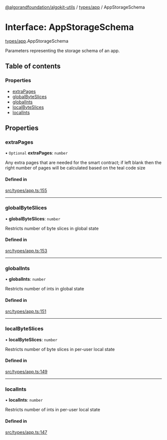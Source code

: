 [@algorandfoundation/algokit-utils](../README.md) / [types/app](../modules/types_app.md) / AppStorageSchema

# Interface: AppStorageSchema

[types/app](../modules/types_app.md).AppStorageSchema

Parameters representing the storage schema of an app.

## Table of contents

### Properties

- [extraPages](types_app.AppStorageSchema.md#extrapages)
- [globalByteSlices](types_app.AppStorageSchema.md#globalbyteslices)
- [globalInts](types_app.AppStorageSchema.md#globalints)
- [localByteSlices](types_app.AppStorageSchema.md#localbyteslices)
- [localInts](types_app.AppStorageSchema.md#localints)

## Properties

### extraPages

• `Optional` **extraPages**: `number`

Any extra pages that are needed for the smart contract; if left blank then the right number of pages will be calculated based on the teal code size

#### Defined in

[src/types/app.ts:155](https://github.com/algorandfoundation/algokit-utils-ts/blob/main/src/types/app.ts#L155)

___

### globalByteSlices

• **globalByteSlices**: `number`

Restricts number of byte slices in global state

#### Defined in

[src/types/app.ts:153](https://github.com/algorandfoundation/algokit-utils-ts/blob/main/src/types/app.ts#L153)

___

### globalInts

• **globalInts**: `number`

Restricts number of ints in global state

#### Defined in

[src/types/app.ts:151](https://github.com/algorandfoundation/algokit-utils-ts/blob/main/src/types/app.ts#L151)

___

### localByteSlices

• **localByteSlices**: `number`

Restricts number of byte slices in per-user local state

#### Defined in

[src/types/app.ts:149](https://github.com/algorandfoundation/algokit-utils-ts/blob/main/src/types/app.ts#L149)

___

### localInts

• **localInts**: `number`

Restricts number of ints in per-user local state

#### Defined in

[src/types/app.ts:147](https://github.com/algorandfoundation/algokit-utils-ts/blob/main/src/types/app.ts#L147)
